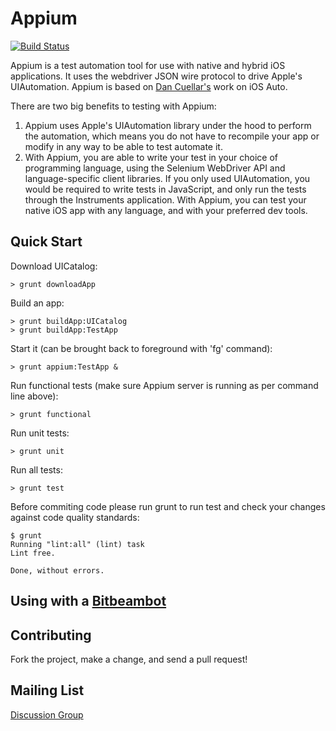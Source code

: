 Appium
=========

[![Build Status](https://api.travis-ci.org/appium/appium.png?branch=master)](https://travis-ci.org/appium/appium)

Appium is a test automation tool for use with native and hybrid iOS applications. It uses the webdriver JSON  wire protocol to drive Apple's UIAutomation. Appium is based on [Dan Cuellar's](http://github.com/penguinho) work on iOS Auto.

There are two big benefits to testing with Appium:

1.  Appium uses Apple's UIAutomation library under the hood to perform the automation, which means you do not have to recompile your app or modify in any way to be able to test automate it.
2.  With Appium, you are able to write your test in your choice of programming language, using the Selenium WebDriver API and language-specific client libraries. If you only used UIAutomation, you would be required to write tests in JavaScript, and only run the tests through the Instruments application. With Appium, you can test your native iOS app with any language, and with your preferred dev tools.

Quick Start
-----------
Download UICatalog:

    > grunt downloadApp

Build an app:

    > grunt buildApp:UICatalog
    > grunt buildApp:TestApp

Start it (can be brought back to foreground with 'fg' command):

    > grunt appium:TestApp &

Run functional tests (make sure Appium server is running as per command line above):

    > grunt functional

Run unit tests:

    > grunt unit

Run all tests:

    > grunt test

Before commiting code please run grunt to run test and check your changes against code quality standards:

    $ grunt
    Running "lint:all" (lint) task
    Lint free.

    Done, without errors.

Using with a [Bitbeambot](http://bitbeam.org)
-----------

Contributing
------------
Fork the project, make a change, and send a pull request!

Mailing List
-----------
[Discussion Group](https://groups.google.com/d/forum/appium-discuss)
